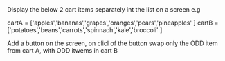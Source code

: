 ##  

Display the below 2 cart items separately int the list on a screen e.g

cartA = ['apples','bananas','grapes','oranges','pears','pineapples' ]
cartB = ['potatoes','beans','carrots','spinnach','kale','broccoli' ]

Add a button on the screen, on clicl of the button swap only the ODD item from cart A, with ODD itwems in cart B